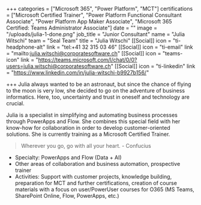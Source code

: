 +++
categories = ["Microsoft 365", "Power Platform", "MCT"]
certifications = ["Microsoft Certified Trainer", "Power Platform Functional Consultant Associate", "Power Platform App Maker Associate", "Microsoft 365 Certified: Teams Administrator Associate"]
date = ""
image = "/uploads/julia-1-done.png"
job_title = "Junior Consultant"
name = "Julia Witschi"
team = "Seal Team"
title = "Julia Witschi"
[[Social]]
icon = "ti-headphone-alt"
link = "tel:+41 32 315 03 46"
[[Social]]
icon = "ti-email"
link = "mailto:julia.witschi@corporatesoftware.ch"
[[Social]]
icon = "teams-icon"
link = "https://teams.microsoft.com/l/chat/0/0?users=julia.witschi@corporatesoftware.ch"
[[Social]]
icon = "ti-linkedin"
link = "https://www.linkedin.com/in/julia-witschi-b9927b156/"

+++
Julia always wanted to be an astronaut, but since the chance of flying to the moon is very low, she decided to go on the adventure of business informatics. Here, too, uncertainty and trust in oneself and technology are crucial.  

Julia is a specialist in simplifying and automating business processes through PowerApps and Flow. She combines this special field with her know-how for collaboration in order to develop customer-oriented solutions. She is currently training as a Microsoft Certified Trainer.

> Wherever you go, go with all your heart. - Confucius

* Specialty: PowerApps and Flow (Data + AI)
* Other areas of collaboration and business automation, prospective trainer
* Activities: Support with customer projects, knowledge building, preparation for MCT and further certifications, creation of course materials with a focus on user/PowerUser courses for O365 (MS Teams, SharePoint Online, Flow, PowerApps, etc.)